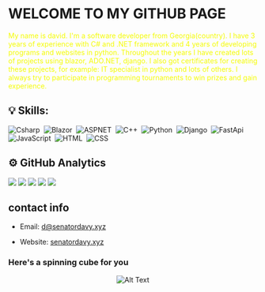 
# WELCOME TO MY GITHUB PAGE


<p style="color: #f4fc03;">
My name is david. I'm a software developer from Georgia(country). I have 3 years of experience with C# and .NET framework and 4 years of developing programs and websites in python. Throughout the years I have created lots of projects using blazor, ADO.NET, django. I also got certificates for creating these projects, for example: IT specialist in python and lots of others. I always try to participate in programming tournaments to win prizes and gain experience. 
</p>

  

## 💡 Skills:

![Csharp](https://img.shields.io/badge/-C%23-bd93f9?style=flat&logo=csharp)&nbsp;
![Blazor](https://img.shields.io/badge/-Blazor-bd93f9?style=flat&logo=blazor)&nbsp;
![ASPNET](https://img.shields.io/badge/-.net-bd93f9?style=flat&logo=.net)&nbsp;
![C++](https://img.shields.io/badge/-C++-bd93f9?style=flat&logo=C%2B%2B&logoColor=00599C)&nbsp;
![Python](https://img.shields.io/badge/-Python-bd93f9?style=flat&logo=python)&nbsp;
![Django](https://img.shields.io/badge/-Django-bd93f9?style=flat&logo=django&logoColor=092E20)&nbsp;
![FastApi](https://img.shields.io/badge/-FastApi-bd93f9?style=flat&logo=fastapi)&nbsp;
![JavaScript](https://img.shields.io/badge/-JavaScript-bd93f9?style=flat&logo=javascript)&nbsp;
![HTML](https://img.shields.io/badge/-HTML-bd93f9?style=flat&logo=HTML5)&nbsp;
![CSS](https://img.shields.io/badge/-CSS-bd93f9?style=flat&logo=CSS3&logoColor=1572B6)&nbsp;

## ⚙️ GitHub Analytics

![](https://github-profile-summary-cards.vercel.app/api/cards/profile-details?username=SenatorArmstrong228&theme=dracula)
![](https://github-profile-summary-cards.vercel.app/api/cards/repos-per-language?username=SenatorArmstrong228&theme=dracula)
![](https://github-profile-summary-cards.vercel.app/api/cards/most-commit-language?username=SenatorArmstrong228&theme=dracula)
![](https://github-profile-summary-cards.vercel.app/api/cards/stats?username=SenatorArmstrong228&theme=dracula)
![](https://github-profile-summary-cards.vercel.app/api/cards/productive-time?username=SenatorArmstrong228&theme=dracula)

## contact info
 - Email: d@senatordavy.xyz
 + Website: [senatordavy.xyz](senatordavy.xyz)
  
  

### Here's a spinning cube for you
<p align="center">
  <img src="https://github.com/SenatorArmstrong228/SenatorArmstrong228/raw/ce0d3e46ceca9197dcc80f5a666557fe62137d1a/tumblr_pjj34jI6Fd1qeyvpto1_500.gif" alt="Alt Text">
</p>


